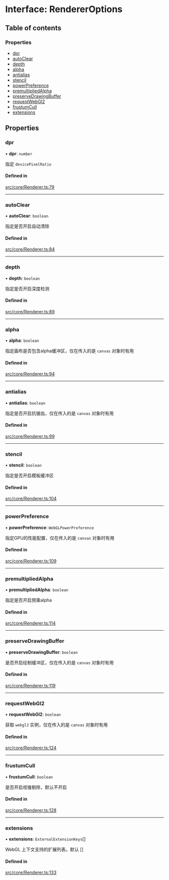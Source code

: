 # Interface: RendererOptions

## Table of contents

### Properties

- [dpr](RendererOptions.md#dpr)
- [autoClear](RendererOptions.md#autoclear)
- [depth](RendererOptions.md#depth)
- [alpha](RendererOptions.md#alpha)
- [antialias](RendererOptions.md#antialias)
- [stencil](RendererOptions.md#stencil)
- [powerPreference](RendererOptions.md#powerpreference)
- [premultipliedAlpha](RendererOptions.md#premultipliedalpha)
- [preserveDrawingBuffer](RendererOptions.md#preservedrawingbuffer)
- [requestWebGl2](RendererOptions.md#requestwebgl2)
- [frustumCull](RendererOptions.md#frustumcull)
- [extensions](RendererOptions.md#extensions)

## Properties

### dpr

• **dpr**: `number`

指定 `devicePixelRatio`

#### Defined in

[src/core/Renderer.ts:79](https://github.com/sakitam-gis/vis-engine/blob/master/src/core/Renderer.ts#L79)

___

### autoClear

• **autoClear**: `boolean`

指定是否开启自动清除

#### Defined in

[src/core/Renderer.ts:84](https://github.com/sakitam-gis/vis-engine/blob/master/src/core/Renderer.ts#L84)

___

### depth

• **depth**: `boolean`

指定是否开启深度检测

#### Defined in

[src/core/Renderer.ts:89](https://github.com/sakitam-gis/vis-engine/blob/master/src/core/Renderer.ts#L89)

___

### alpha

• **alpha**: `boolean`

指定画布是否包含alpha缓冲区，仅在传入的是 `canvas` 对象时有用

#### Defined in

[src/core/Renderer.ts:94](https://github.com/sakitam-gis/vis-engine/blob/master/src/core/Renderer.ts#L94)

___

### antialias

• **antialias**: `boolean`

指定是否开启抗锯齿，仅在传入的是 `canvas` 对象时有用

#### Defined in

[src/core/Renderer.ts:99](https://github.com/sakitam-gis/vis-engine/blob/master/src/core/Renderer.ts#L99)

___

### stencil

• **stencil**: `boolean`

指定是否开启模板缓冲区

#### Defined in

[src/core/Renderer.ts:104](https://github.com/sakitam-gis/vis-engine/blob/master/src/core/Renderer.ts#L104)

___

### powerPreference

• **powerPreference**: `WebGLPowerPreference`

指定GPU的性能配置，仅在传入的是 `canvas` 对象时有用

#### Defined in

[src/core/Renderer.ts:109](https://github.com/sakitam-gis/vis-engine/blob/master/src/core/Renderer.ts#L109)

___

### premultipliedAlpha

• **premultipliedAlpha**: `boolean`

指定是否开启预乘alpha

#### Defined in

[src/core/Renderer.ts:114](https://github.com/sakitam-gis/vis-engine/blob/master/src/core/Renderer.ts#L114)

___

### preserveDrawingBuffer

• **preserveDrawingBuffer**: `boolean`

是否开启绘制缓冲区，仅在传入的是 `canvas` 对象时有用

#### Defined in

[src/core/Renderer.ts:119](https://github.com/sakitam-gis/vis-engine/blob/master/src/core/Renderer.ts#L119)

___

### requestWebGl2

• **requestWebGl2**: `boolean`

获取 `webgl2` 实例，仅在传入的是 `canvas` 对象时有用

#### Defined in

[src/core/Renderer.ts:124](https://github.com/sakitam-gis/vis-engine/blob/master/src/core/Renderer.ts#L124)

___

### frustumCull

• **frustumCull**: `boolean`

是否开启视锥剔除，默认不开启

#### Defined in

[src/core/Renderer.ts:128](https://github.com/sakitam-gis/vis-engine/blob/master/src/core/Renderer.ts#L128)

___

### extensions

• **extensions**: `ExternalExtensionKeys`[]

WebGL 上下文支持的扩展列表。默认 []

#### Defined in

[src/core/Renderer.ts:133](https://github.com/sakitam-gis/vis-engine/blob/master/src/core/Renderer.ts#L133)

